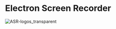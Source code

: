 # Electron Screen Recorder

![ASR-logos_transparent](https://user-images.githubusercontent.com/86103554/147764170-aca96e65-3a64-44ad-9600-7fd5ba1d155f.png)
